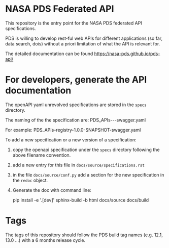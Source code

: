 # NASA PDS Federated API

This repository is the entry point for the NASA PDS federated API specifications.

PDS is willing to develop rest-ful web APIs for different applications (so far, data search, dois) without a priori limitation of what the API is relevant for.

The detailed documentation can be found https://nasa-pds.github.io/pds-api/


# For developers, generate the API documentation

The openAPI yaml unrevolved specifications are stored in the `specs` directory.

The naming of the the specification are:
    PDS_APIs-<application>-<version>-swagger.yaml

For example:
    PDS_APIs-registry-1.0.0-SNAPSHOT-swagger.yaml
    
To add a new specification or a new version of a specification:

1. copy the openapi specification under the `specs` directory following the above filename convention.
2. add a new entry for this file in `docs/source/specifications.rst`
3. in the file `docs/source/conf.py` add a section for the new specification in the `redoc` object.
4. Generate the doc with command line:

    pip install -e '.[dev]'
    sphinx-build -b html docs/source docs/build



# Tags

The tags of this repository should follow the PDS build tag names (e.g. 12.1, 13.0 ...) with a 6 months release cycle.